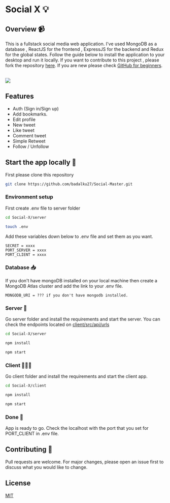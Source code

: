 # Social X 💡

## Overview 📹

This is a fullstack social media web application. I've used MongoDB as a database , ReactJS for the frontend , ExpressJS for the backend and Redux for the global states. Follow the guide below to install the application to your desktop and run it locally. If you want to contribute to this project , please fork the repository [here](https://github.com/badalku27/Social-Master/fork). If you are new please check [GitHub for beginners](http://readwrite.com/2013/09/30/understanding-github-a-journey-for-beginners-part-1/). 
<br />
<br />


![](https://user-images.githubusercontent.com/71825314/145272820-d6af46e2-8bb2-4e7e-997e-3c381d87288a.gif)

## Features

- Auth (Sign in/Sign up)
- Add bookmarks.
- Edit profile
- New tweet
- Like tweet 
- Comment tweet
- Simple Retweet
- Follow / Unfollow

## Start the app locally 🔌
First please clone this repository 
```bash
git clone https://github.com/badalku27/Social-Master.git
```

### Environment setup

First create .env file to server folder

```bash
cd Social-X/server

touch .env
```


Add these variables down below to .env file and set them as you want.

```
SECRET = xxxx
PORT_SERVER = xxxx
PORT_CLIENT = xxxx
```

### Database 📥

If you don't have mongoDB installed on your local machine then create a MongoDB Atlas cluster and add the link to your .env file.

```
MONGODB_URI = ??? if you don't have mongodb installed.
```

### Server 🔧

Go server folder and install the requirements and start the server. You can check the endpoints located on [client/src/api/urls](https://github.com/badalku27/Social-Master/blob/master/client/src/api/urls.js)

```bash
cd Social-X/server

npm install

npm start
```

### Client 👨🏼‍💻

Go client folder and install the requirements and start the client app.

```bash
cd Social-X/client

npm install

npm start
```

### Done 🥳

App is ready to go. Check the localhost with the port that you set for PORT_CLIENT in .env file.

## Contributing 🙌

Pull requests are welcome. For major changes, please open an issue first to discuss what you would like to change.

## License

[MIT](https://choosealicense.com/licenses/mit/)
